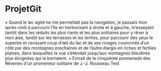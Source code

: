 # ProjetGit
« Quand le lac agité ne me permettait pas la navigation, je passais mon après-midi à parcourir l’île en herborisant à droite et à gauche, m’asseyant tantôt dans les réduits 
les plus riants et les plus solitaires pour y rêver à mon aise, tantôt sur les terrasses et les tertres, pour parcourir des yeux le superbe et ravissant coup d’œil du lac et 
de ses rivages couronnés d’un côté par des montagnes prochaines et de l’autre élargis en riches et fertiles plaines, dans lesquelles la vue s’étendait jusqu’aux montagnes
bleuâtres plus éloignées qui la bornaient. »
Extrait de la cinquième promenade des Rêveries d'un promeneur solitaire de J.-J. Rousseau
Test
